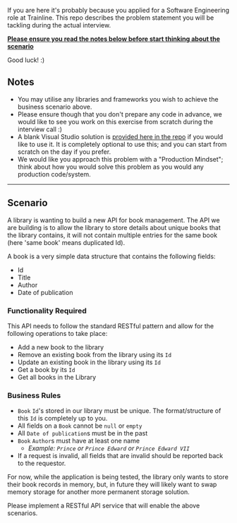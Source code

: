If you are here it's probably because you applied for a Software Engineering role at Trainline. This repo describes the problem statement you will be tackling during the actual interview. 

<u>**Please ensure you read the notes below before start thinking about the scenario**</u>

Good luck! :)

## Notes

- You may utilise any libraries and frameworks you wish to achieve the business scenario above. 
- Please ensure though that you don't prepare any code in advance, we would like to see you work on this exercise from scratch during the interview call :)
- A blank Visual Studio solution is [provided here in the repo](https://github.com/trainlinerecruitment/library/tree/main/solution) if you would like to use it. It is completely optional to use this; and you can start from scratch on the day if you prefer.
- We would like you approach this problem with a "Production Mindset"; think about how you would solve this problem as you would any production code/system.

---

## Scenario

A library is wanting to build a new API for book management. The API we are building is to allow the library to store details about unique books that the library contains, it will not contain multiple entries for the same book (here 'same book' means duplicated Id).

A book is a very simple data structure that contains the following fields:
- Id
- Title
- Author
- Date of publication

### Functionality Required

This API needs to follow the standard RESTful pattern and allow for the following operations to take place:

- Add a new book to the library
- Remove an existing book from the library using its `Id`
- Update an existing book in the library using its `Id`
- Get a book by its `Id`
- Get all books in the Library

### Business Rules
- `Book` `Id`'s stored in our library must be unique. The format/structure of this `Id` is completely up to you.
- All fields on a `Book` cannot be `null` or `empty`
- All `Date of publication`s must be in the past
- `Book` `Author`s must have at least one name 
   - _Example: `Prince` or `Prince Edward` or `Prince Edward VII`_
- If a request is invalid, all fields that are invalid should be reported back to the requestor.

For now, while the application is being tested, the library only wants to store their book records in memory, but, in future they will likely want to swap memory storage for another more permanent storage solution.

Please implement a RESTful API service that will enable the above scenarios.
